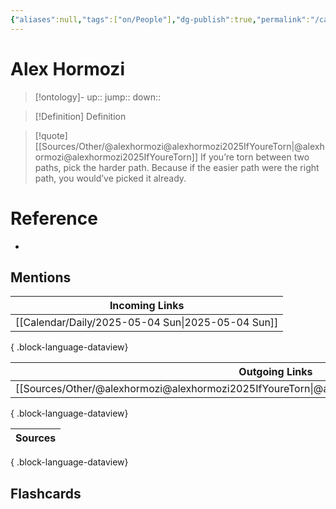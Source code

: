 ```yaml
---
{"aliases":null,"tags":["on/People"],"dg-publish":true,"permalink":"/cards/alex-hormozi/","dgPassFrontmatter":true}
---
```


# Alex Hormozi

> [!ontology]-
> up:: 
> jump:: 
> down:: 

> [!Definition] Definition

> [!quote] [[Sources/Other/@alexhormozi@alexhormozi2025IfYoureTorn\|@alexhormozi@alexhormozi2025IfYoureTorn]]
> If you’re torn between two paths, pick the harder path. Because if the easier path were the right path, you would’ve picked it already.

# Reference

- 

## Mentions

| Incoming Links                                       |
| ---------------------------------------------------- |
| [[Calendar/Daily/2025-05-04 Sun\|2025-05-04 Sun]] |

{ .block-language-dataview}

| Outgoing Links                                                                                        |
| ----------------------------------------------------------------------------------------------------- |
| [[Sources/Other/@alexhormozi@alexhormozi2025IfYoureTorn\|@alexhormozi@alexhormozi2025IfYoureTorn]] |

{ .block-language-dataview}

| Sources |
| ------- |

{ .block-language-dataview}

## Flashcards